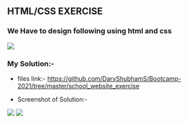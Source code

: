 ## HTML/CSS EXERCISE

### We Have to design following using html and css

<img src="https://github.com/DarvShubhamS/Bootcamp-2021/blob/master/school_website_exercise/assets/screenshots/exercise.JPG" />


### My Solution:-

* files link:- https://github.com/DarvShubhamS/Bootcamp-2021/tree/master/school_website_exercise

* Screenshot of Solution:-

<img src="https://github.com/DarvShubhamS/Bootcamp-2021/blob/master/school_website_exercise/assets/screenshots/ss1.JPG" />
<img src="https://github.com/DarvShubhamS/Bootcamp-2021/blob/master/school_website_exercise/assets/screenshots/ss2.png" />
